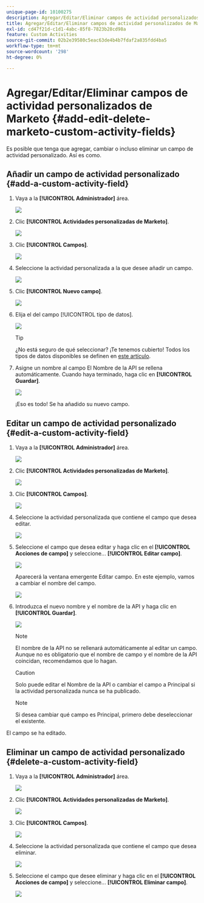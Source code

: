 ```yaml
---
unique-page-id: 10100275
description: Agregar/Editar/Eliminar campos de actividad personalizados de Marketo - Documentos de Marketo - Documentación del producto
title: Agregar/Editar/Eliminar campos de actividad personalizados de Marketo
exl-id: cd47f21d-c1d1-4abc-85f8-7823b28cd98a
feature: Custom Activities
source-git-commit: 02b2e39580c5eac63de4b4b7fdaf2a835fdd4ba5
workflow-type: tm+mt
source-wordcount: '298'
ht-degree: 0%

---
```


# Agregar/Editar/Eliminar campos de actividad personalizados de Marketo {#add-edit-delete-marketo-custom-activity-fields}

Es posible que tenga que agregar, cambiar o incluso eliminar un campo de actividad personalizado. Así es como.

## Añadir un campo de actividad personalizado {#add-a-custom-activity-field}

1. Vaya a la **[!UICONTROL Administrador]** área.

   ![](assets/add-edit-delete-marketo-custom-activity-fields-1.png)

1. Clic **[!UICONTROL Actividades personalizadas de Marketo]**.

   ![](assets/add-edit-delete-marketo-custom-activity-fields-2.png)

1. Clic **[!UICONTROL Campos]**.

   ![](assets/add-edit-delete-marketo-custom-activity-fields-3.png)

1. Seleccione la actividad personalizada a la que desee añadir un campo.

   ![](assets/add-edit-delete-marketo-custom-activity-fields-4.png)

1. Clic **[!UICONTROL Nuevo campo]**.

   ![](assets/add-edit-delete-marketo-custom-activity-fields-5.png)

1. Elija el del campo [!UICONTROL tipo de datos].

   ![](assets/add-edit-delete-marketo-custom-activity-fields-6.png)

   >[!TIP]
   >
   >¿No está seguro de qué seleccionar? ¡Te tenemos cubierto! Todos los tipos de datos disponibles se definen en [este artículo](/help/marketo/product-docs/administration/field-management/custom-field-type-glossary.md).

1. Asigne un nombre al campo El Nombre de la API se rellena automáticamente. Cuando haya terminado, haga clic en **[!UICONTROL Guardar]**.

   ![](assets/add-edit-delete-marketo-custom-activity-fields-7.png)

   ¡Eso es todo! Se ha añadido su nuevo campo.

## Editar un campo de actividad personalizado {#edit-a-custom-activity-field}

1. Vaya a la **[!UICONTROL Administrador]** área.

   ![](assets/add-edit-delete-marketo-custom-activity-fields-8.png)

1. Clic **[!UICONTROL Actividades personalizadas de Marketo]**.

   ![](assets/add-edit-delete-marketo-custom-activity-fields-9.png)

1. Clic **[!UICONTROL Campos]**.

   ![](assets/add-edit-delete-marketo-custom-activity-fields-10.png)

1. Seleccione la actividad personalizada que contiene el campo que desea editar.

   ![](assets/add-edit-delete-marketo-custom-activity-fields-11.png)

1. Seleccione el campo que desea editar y haga clic en el **[!UICONTROL Acciones de campo]** y seleccione... **[!UICONTROL Editar campo]**.

   ![](assets/add-edit-delete-marketo-custom-activity-fields-12.png)

   Aparecerá la ventana emergente Editar campo. En este ejemplo, vamos a cambiar el nombre del campo.

   ![](assets/add-edit-delete-marketo-custom-activity-fields-13.png)

1. Introduzca el nuevo nombre y el nombre de la API y haga clic en **[!UICONTROL Guardar]**.

   ![](assets/add-edit-delete-marketo-custom-activity-fields-14.png)

   >[!NOTE]
   >
   >El nombre de la API no se rellenará automáticamente al editar un campo. Aunque no es obligatorio que el nombre de campo y el nombre de la API coincidan, recomendamos que lo hagan.

   >[!CAUTION]
   >
   >Solo puede editar el Nombre de la API o cambiar el campo a Principal si la actividad personalizada nunca se ha publicado.

   >[!NOTE]
   >
   >Si desea cambiar qué campo es Principal, primero debe deseleccionar el existente.

El campo se ha editado.

## Eliminar un campo de actividad personalizado {#delete-a-custom-activity-field}

1. Vaya a la **[!UICONTROL Administrador]** área.

   ![](assets/add-edit-delete-marketo-custom-activity-fields-15.png)

1. Clic **[!UICONTROL Actividades personalizadas de Marketo]**.

   ![](assets/add-edit-delete-marketo-custom-activity-fields-16.png)

1. Clic **[!UICONTROL Campos]**.

   ![](assets/add-edit-delete-marketo-custom-activity-fields-17.png)

1. Seleccione la actividad personalizada que contiene el campo que desea eliminar.

   ![](assets/add-edit-delete-marketo-custom-activity-fields-18.png)

1. Seleccione el campo que desee eliminar y haga clic en el **[!UICONTROL Acciones de campo]** y seleccione... **[!UICONTROL Eliminar campo]**.

   ![](assets/add-edit-delete-marketo-custom-activity-fields-19.png)
